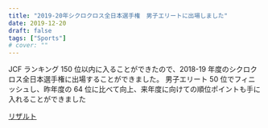 ```yaml
---
title: "2019-20年シクロクロス全日本選手権　男子エリートに出場しました"
date: 2019-12-20
draft: false
tags: ["Sports"]
# cover: ""
---
```


JCF ランキング 150 位以内に入ることができたので、2018-19 年度のシクロクロス全日本選手権に出場することができました。
男子エリート 50 位でフィニッシュし、昨年度の 64 位に比べて向上、来年度に向けての順位ポイントも手に入れることができました

[リザルト](https://data.cyclocross.jp/race/9178)
